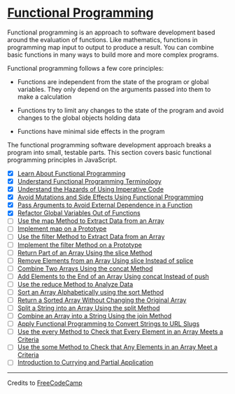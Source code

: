 # [Functional Programming](https://learn.freecodecamp.org/javascript-algorithms-and-data-structures/functional-programming)

Functional programming is an approach to software development based around the evaluation of functions. Like mathematics, functions in programming map input to output to produce a result. You can combine basic functions in many ways to build more and more complex programs.

Functional programming follows a few core principles:

- Functions are independent from the state of the program or global variables. They only depend on the arguments passed into them to make a calculation

- Functions try to limit any changes to the state of the program and avoid changes to the global objects holding data

- Functions have minimal side effects in the program


The functional programming software development approach breaks a program into small, testable parts. This section covers basic functional programming principles in JavaScript.

- [x] [Learn About Functional Programming](01-learn-about-functional-programming.md)
- [x] [Understand Functional Programming Terminology](02-understand-functional-programming-terminology.md)
- [x] [Understand the Hazards of Using Imperative Code](03-understand-the-hazards-of-using-imperative-code.md)
- [x] [Avoid Mutations and Side Effects Using Functional Programming](04-avoid-mutations-and-side-effects-using-functional-programming.md)
- [x] [Pass Arguments to Avoid External Dependence in a Function](05-pass-arguments-to-avoid-external-dependence-in-a-function.md)
- [x] [Refactor Global Variables Out of Functions](06-refactor-global-variables-out-of-functions.md)
- [ ] [Use the map Method to Extract Data from an Array]()
- [ ] [Implement map on a Prototype]()
- [ ] [Use the filter Method to Extract Data from an Array]()
- [ ] [Implement the filter Method on a Prototype]()
- [ ] [Return Part of an Array Using the slice Method]()
- [ ] [Remove Elements from an Array Using slice Instead of splice]()
- [ ] [Combine Two Arrays Using the concat Method]()
- [ ] [Add Elements to the End of an Array Using concat Instead of push]()
- [ ] [Use the reduce Method to Analyze Data]()
- [ ] [Sort an Array Alphabetically using the sort Method]()
- [ ] [Return a Sorted Array Without Changing the Original Array]()
- [ ] [Split a String into an Array Using the split Method]()
- [ ] [Combine an Array into a String Using the join Method]()
- [ ] [Apply Functional Programming to Convert Strings to URL Slugs]()
- [ ] [Use the every Method to Check that Every Element in an Array Meets a Criteria]()
- [ ] [Use the some Method to Check that Any Elements in an Array Meet a Criteria]()
- [ ] [Introduction to Currying and Partial Application]()

---

Credits to [FreeCodeCamp](https://www.freecodecamp.org/)